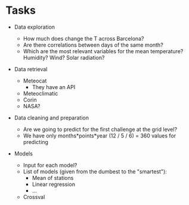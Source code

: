 # Tasks

+ Data exploration
    + How much does change the T across Barcelona?
    + Are there correlations between days of the same month?
    + Which are the most relevant variables for the mean temperature? Humidity? Wind? Solar radiation?

+ Data retrieval
    + Meteocat
        + They have an API
    + Meteoclimatic
    + Corin
    + NASA?

+ Data cleaning and preparation
    + Are we going to predict for the first challenge at the grid level?
    + We have only months\*points\*year (12 / 5 / 6) = 360 values for predicting

+ Models
    + Input for each model?
    + List of models (given from the dumbest to the "smartest"):
        + Mean of stations
        + Linear regression
        + ...
    + Crossval